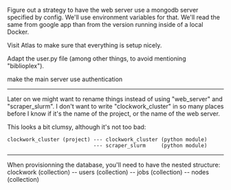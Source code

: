 
Figure out a strategy to have the web server use a mongodb server specified by config.
We'll use environment variables for that. We'll read the same from google app
than from the version running inside of a local Docker.

Visit Atlas to make sure that everything is setup nicely.

Adapt the user.py file (among other things, to avoid mentioning "biblioplex").

make the main server use authentication

---

Later on we might want to rename things instead of using "web_server" and "scraper_slurm".
I don't want to write "clockwork_cluster" in so many places before I know if it's the name
of the project, or the name of the web server.

This looks a bit clumsy, although it's not too bad:

    clockwork_cluster (project) --- clockwork_cluster (python module)
                                --- scraper_slurm     (python module)

---

When provisionning the database, you'll need to have the nested structure:
    clockwork (collection)  -- users (collection)
                            -- jobs  (collection)
                            -- nodes (collection)